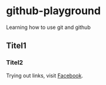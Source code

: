 # github-playground
Learning how to use git and github

## Titel1 

### Titel2

 Trying out links, visit [Facebook](www.facebook.com).
